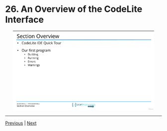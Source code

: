 # 26. An Overview of the CodeLite Interface

<p align="center" >
    <img src="../images/25_Section-Overview.png" width="90%" >
</p> 



---

[Previous](./25_Section-Overview.md) | [Next](./27_Writing-our-first-program.md)